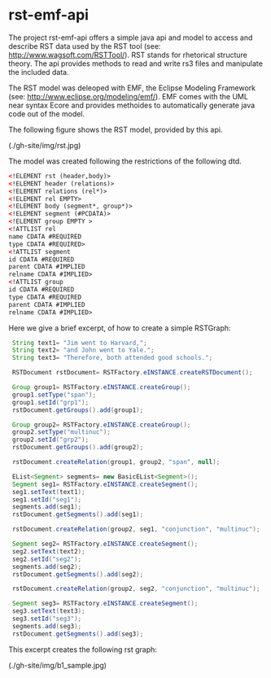 # rst-emf-api

The project rst-emf-api offers a simple java api and model to access and describe RST data used by the RST tool (see: http://www.wagsoft.com/RSTTool/).
RST stands for rhetorical structure theory. The api provides methods to read and write rs3 files and manipulate the included data.

The RST model was deleoped with EMF, the Eclipse Modeling Framework (see: http://www.eclipse.org/modeling/emf/). EMF comes with the UML near syntax Ecore and provides methoides to automatically generate java code out of the model.

The following figure shows the RST model, provided by this api.

(./gh-site/img/rst.jpg)

The model was created following the restrictions of the following dtd.


```xml
<!ELEMENT rst (header,body)>
<!ELEMENT header (relations)>
<!ELEMENT relations (rel*)>
<!ELEMENT rel EMPTY>
<!ELEMENT body (segment*, group*)>
<!ELEMENT segment (#PCDATA)>
<!ELEMENT group EMPTY >
<!ATTLIST rel
name CDATA #REQUIRED
type CDATA #REQUIRED>
<!ATTLIST segment
id CDATA #REQUIRED
parent CDATA #IMPLIED
relname CDATA #IMPLIED>
<!ATTLIST group
id CDATA #REQUIRED
type CDATA #REQUIRED
parent CDATA #IMPLIED
relname CDATA #IMPLIED>
```

Here we give a brief excerpt, of how to create a simple RSTGraph:

```java
 String text1= "Jim went to Harvard,";
 String text2= "and John went to Yale.";
 String text3= "Therefore, both attended good schools.";

 RSTDocument rstDocument= RSTFactory.eINSTANCE.createRSTDocument();

 Group group1= RSTFactory.eINSTANCE.createGroup();
 group1.setType("span");
 group1.setId("grp1");
 rstDocument.getGroups().add(group1);

 Group group2= RSTFactory.eINSTANCE.createGroup();
 group2.setType("multinuc");
 group2.setId("grp2");
 rstDocument.getGroups().add(group2);

 rstDocument.createRelation(group1, group2, "span", null);

 EList<Segment> segments= new BasicEList<Segment>();
 Segment seg1= RSTFactory.eINSTANCE.createSegment();
 seg1.setText(text1);
 seg1.setId("seg1");
 segments.add(seg1);
 rstDocument.getSegments().add(seg1);

 rstDocument.createRelation(group2, seg1, "conjunction", "multinuc");

 Segment seg2= RSTFactory.eINSTANCE.createSegment();
 seg2.setText(text2);
 seg2.setId("seg2");
 segments.add(seg2);
 rstDocument.getSegments().add(seg2);

 rstDocument.createRelation(group2, seg2, "conjunction", "multinuc");

 Segment seg3= RSTFactory.eINSTANCE.createSegment();
 seg3.setText(text3);
 seg3.setId("seg3");
 segments.add(seg3);
 rstDocument.getSegments().add(seg3);
```
This excerpt creates the following rst graph:

(./gh-site/img/b1_sample.jpg)
